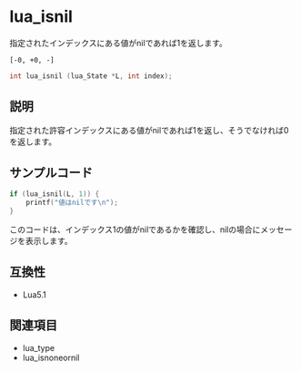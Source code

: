 # lua_isnil

指定されたインデックスにある値がnilであれば1を返します。

`[-0, +0, -]`

```c
int lua_isnil (lua_State *L, int index);
```

## 説明

指定された許容インデックスにある値がnilであれば1を返し、そうでなければ0を返します。

## サンプルコード

```c
if (lua_isnil(L, 1)) {
    printf("値はnilです\n");
}
```

このコードは、インデックス1の値がnilであるかを確認し、nilの場合にメッセージを表示します。

## 互換性

- Lua5.1

## 関連項目

- lua_type
- lua_isnoneornil